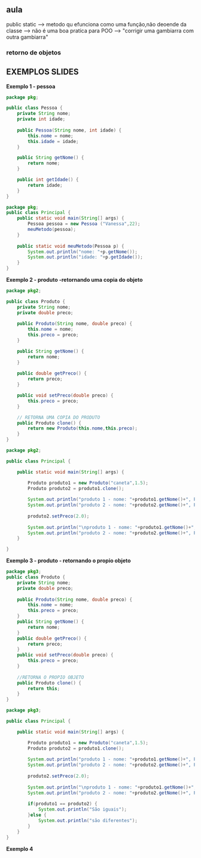 ## aula
public static --> metodo qu efunciona como uma função,não deoende da classe
              --> não é uma boa pratica para POO
              --> "corrigir uma gambiarra com outra gambiarra"

### retorno de objetos

## EXEMPLOS SLIDES

**Exemplo 1 - pessoa**
```.java
package pkg;

public class Pessoa {
	private String nome;
	private int idade;
	
	public Pessoa(String nome, int idade) {
		this.nome = nome;
		this.idade = idade;
	}

	public String getNome() {
		return nome;
	}

	public int getIdade() {
		return idade;
	}
}

```
```.java
package pkg;
public class Principal {
	public static void main(String[] args) {
		Pessoa pessoa = new Pessoa ("Vanessa",22);
		meuMetodo(pessoa);
	}
	
	public static void meuMetodo(Pessoa p) {
		System.out.println("nome: "+p.getNome());
		System.out.println("idade: "+p.getIdade());
	}
}

```

**Exemplo 2 - produto -retornando uma copia do objeto**
```.java
package pkg2;

public class Produto {
	private String nome;
	private double preco;
	
	public Produto(String nome, double preco) {
		this.nome = nome;
		this.preco = preco;
	}

	public String getNome() {
		return nome;
	}
	
	public double getPreco() {
		return preco;
	}

	public void setPreco(double preco) {
		this.preco = preco;
	}

	// RETORNA UMA COPIA DO PRODUTO
	public Produto clone() {
		return new Produto(this.nome,this.preco);
	}
}

```

```.java
package pkg2;

public class Principal {

	public static void main(String[] args) {

		Produto produto1 = new Produto("caneta",1.5);
		Produto produto2 = produto1.clone();
		
		System.out.println("produto 1 - nome: "+produto1.getNome()+", Preço: "+produto1.getPreco());
		System.out.println("produto 2 - nome: "+produto2.getNome()+", Preço: "+produto2.getPreco());
		
		produto2.setPreco(2.0);
		
		System.out.println("\nproduto 1 - nome: "+produto1.getNome()+", Preço: "+produto1.getPreco());
		System.out.println("produto 2 - nome: "+produto2.getNome()+", Preço: "+produto2.getPreco());
	}

}

```

**Exemplo 3 - produto - retornando o propio objeto**
```.java
package pkg3;
public class Produto {
	private String nome;
	private double preco;
	
	public Produto(String nome, double preco) {
		this.nome = nome;
		this.preco = preco;
	}
	public String getNome() {
		return nome;
	}
	public double getPreco() {
		return preco;
	}
	public void setPreco(double preco) {
		this.preco = preco;
	}
	
	//RETORNA O PROPIO OBJETO
	public Produto clone() {
		return this;
	}
}

```
```.java
package pkg3;

public class Principal {

	public static void main(String[] args) {

		Produto produto1 = new Produto("caneta",1.5);
		Produto produto2 = produto1.clone();
		
		System.out.println("produto 1 - nome: "+produto1.getNome()+", Preço: "+produto1.getPreco());
		System.out.println("produto 2 - nome: "+produto2.getNome()+", Preço: "+produto2.getPreco());
		
		produto2.setPreco(2.0);
		
		System.out.println("\nproduto 1 - nome: "+produto1.getNome()+", Preço: "+produto1.getPreco());
		System.out.println("produto 2 - nome: "+produto2.getNome()+", Preço: "+produto2.getPreco());
		
		if(produto1 == produto2) {
			System.out.println("São iguais");
		}else {
			System.out.println("são diferentes");
		}
	}
}

```

**Exemplo 4**
```.java
```

